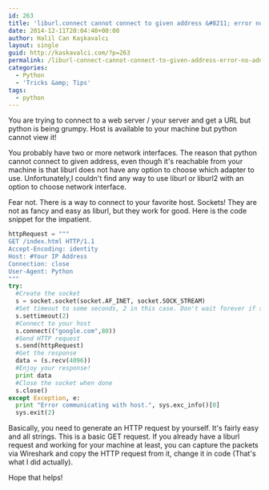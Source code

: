 ```yaml
---
id: 263
title: 'liburl.connect cannot connect to given address &#8211; error no address associated to host name [python]'
date: 2014-12-11T20:04:40+00:00
author: Halil Can Kaşkavalcı
layout: single
guid: http://kaskavalci.com/?p=263
permalink: /liburl-connect-cannot-connect-to-given-address-error-no-address-associated-to-host-name-python/
categories:
  - Python
  - 'Tricks &amp; Tips'
tags:
  - python
---
```

You are trying to connect to a web server / your server and get a URL but python is being grumpy. Host is available to your machine but python cannot view it!

You probably have two or more network interfaces. The reason that python cannot connect to given address, even though it's reachable from your machine is that liburl does not have any option to choose which adapter to use. Unfortunately,I couldn't find any way to use liburl or liburl2 with an option to choose network interface.

Fear not. There is a way to connect to your favorite host. Sockets! They are not as fancy and easy as liburl, but they work for good. Here is the code snippet for the impatient.

```python
httpRequest = """
GET /index.html HTTP/1.1
Accept-Encoding: identity
Host: #Your IP Address
Connection: close
User-Agent: Python
"""
try:
  #Create the socket
  s = socket.socket(socket.AF_INET, socket.SOCK_STREAM)
  #Set timeout to some seconds, 2 in this case. Don't wait forever if server doesn't respond.
  s.settimeout(2)
  #Connect to your host
  s.connect(("google.com",80))
  #Send HTTP request
  s.send(httpRequest)
  #Get the response
  data = (s.recv(4096))
  #Enjoy your response!
  print data
  #Close the socket when done
  s.close()
except Exception, e:
  print "Error communicating with host.", sys.exc_info()[0]
  sys.exit(2)
```

Basically, you need to generate an HTTP request by yourself. It's fairly easy and all strings. This is a basic GET request. If you already have a liburl request and working for your machine at least, you can capture the packets via Wireshark and copy the HTTP request from it, change it in code (That's what I did actually).

Hope that helps!

